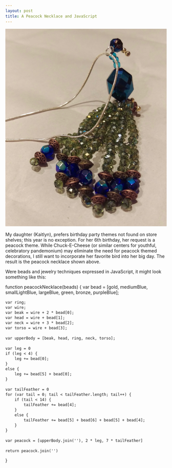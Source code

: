 ```yaml
---
layout: post
title: A Peacock Necklace and JavaScript
---
```


<img src="/photos/peacockNecklace.jpg" class="peacock"/>

My daughter (Kaitlyn), prefers birthday party themes not found on store shelves; this year is no exception.  For her 6th birthday, her request is a peacock theme.  While Chuck-E-Cheese (or similar centers for youthful, celebratory pandemonium) may eliminate the need for peacock themed decorations, I still want to incorporate her favorite bird into her big day.  The result is the peacock necklace shown above. 

Were beads and jewelry techniques expressed in JavaScript, it might look something like this:

function peacockNecklace(beads) {
	var bead = [gold, mediumBlue, smallLightBlue, largeBlue, green,  bronze, purpleBlue];
	
	var ring;
	var wire;
	var beak = wire + 2 * bead[0];
	var head = wire + bead[1];
	var neck = wire + 3 * bead[2];
	var torso = wire + bead[3];
	
	var upperBody = [beak, head, ring, neck, torso];
	
	var leg = 0
	if (leg < 4) {
		leg += bead[0];
	}
	else {
		leg += bead[5] + bead[0];
	}
	
	var tailFeather = 0
	for (var tail = 0; tail < tailFeather.length; tail++) {
		if (tail < 14) {
			tailFeather += bead[4];
		}
		else {
			tailFeather += bead[5] + bead[6] + bead[5] + bead[4];
		}
	}
	
	var peacock = [upperBody.join(''), 2 * leg, 7 * tailFeather]
	
	return peacock.join('')
}
